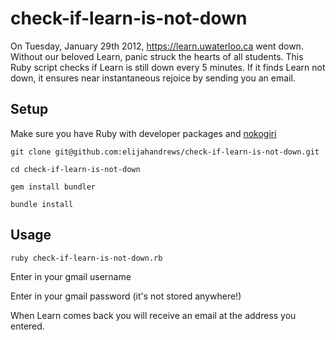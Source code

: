 check-if-learn-is-not-down
==========================

On Tuesday, January 29th 2012, https://learn.uwaterloo.ca went down. Without our beloved Learn, panic struck the hearts of all students. This Ruby script checks if Learn is still down every 5 minutes. If it finds Learn not down, it ensures near instantaneous rejoice by sending you an email.

## Setup
Make sure you have Ruby with developer packages and [nokogiri](http://nokogiri.org/tutorials/installing_nokogiri.html)

`git clone git@github.com:elijahandrews/check-if-learn-is-not-down.git`

`cd check-if-learn-is-not-down`

`gem install bundler`

`bundle install`

## Usage

`ruby check-if-learn-is-not-down.rb`

Enter in your gmail username

Enter in your gmail password (it's not stored anywhere!)

When Learn comes back you will receive an email at the address
you entered.
